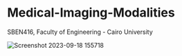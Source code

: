 # Medical-Imaging-Modalities
SBEN416, Faculty of Engineering - Cairo University

![Screenshot 2023-09-18 155718](https://github.com/MohamedSameh10/Medical-Imaging-Modalities/assets/55671037/884032a9-b5fa-491f-a6c2-504da29cdd78)
